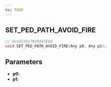 ```yaml
---
ns: TASK
---
```

## SET_PED_PATH_AVOID_FIRE

```c
// 0x4455517B28441E60
void SET_PED_PATH_AVOID_FIRE(Any p0, Any p1);
```

## Parameters
* **p0**:
* **p1**:
